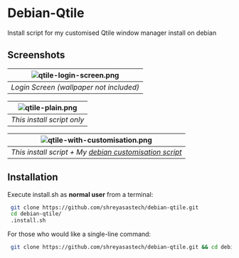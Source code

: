 # Debian-Qtile
Install script for my customised Qtile window manager install on debian

## Screenshots
| ![qtile-login-screen.png](https://github.com/shreyasastech/debian-qtile/assets/137637016/d687aa93-42c8-4006-a142-fefbceb32d4d) | 
|:--:| 
| *Login Screen (wallpaper not included)* |

| ![qtile-plain.png](https://github.com/shreyasastech/debian-qtile/assets/137637016/032b3f5c-0611-4830-8ead-1826efb8db0c) | 
|:--:| 
| *This install script only* |

| ![qtile-with-customisation.png](https://github.com/shreyasastech/debian-qtile/assets/137637016/d4dfd78a-8afc-47a4-8c88-56e79d4a01ca) | 
|:--:| 
| *This install script + My [debian customisation script](https://github.com/shreyasastech/debian-customisation)* |

## Installation

Execute install.sh as **normal user** from a terminal:

```bash
 git clone https://github.com/shreyasastech/debian-qtile.git
 cd debian-qtile/
 .install.sh
```

For those who would like a single-line command:
```bash
 git clone https://github.com/shreyasastech/debian-qtile.git && cd debian-qtile/ && ./install.sh
```
